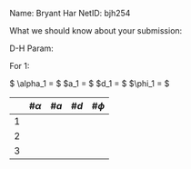 Name: Bryant Har
NetID: bjh254

What we should know about your submission:

D-H Param:


For 1:

$ \alpha_1 = $
$a_1 = $
$d_1 = $
$\phi_1 = $

|  | #$\alpha$    | #$a$    | #$d$ | #$\phi$ |
| :---:   | :---: | :---: | :---: | :---: |
| 1 |    |    |  |  |
| 2 |    |    | | |
| 3 |    |    | | |
